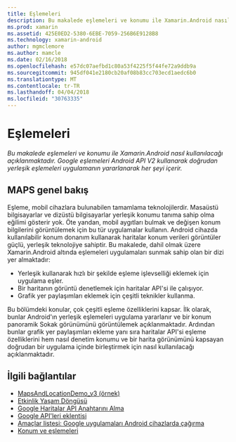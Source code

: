 ```yaml
---
title: Eşlemeleri
description: Bu makalede eşlemeleri ve konumu ile Xamarin.Android nasıl kullanılacağı açıklanmaktadır. Google eşlemeleri Android API V2 kullanarak doğrudan yerleşik eşlemeleri uygulamanın yararlanarak her şeyi içerir.
ms.prod: xamarin
ms.assetid: 425E0ED2-5380-6EBE-7059-256B6E9128B8
ms.technology: xamarin-android
author: mgmclemore
ms.author: mamcle
ms.date: 02/16/2018
ms.openlocfilehash: e57dc07aefbd1c80a53f4225f5f44fe72a9ddb9a
ms.sourcegitcommit: 945df041e2180cb20af08b83cc703ecd1aedc6b0
ms.translationtype: MT
ms.contentlocale: tr-TR
ms.lasthandoff: 04/04/2018
ms.locfileid: "30763335"
---
```

# <a name="maps"></a>Eşlemeleri

_Bu makalede eşlemeleri ve konumu ile Xamarin.Android nasıl kullanılacağı açıklanmaktadır. Google eşlemeleri Android API V2 kullanarak doğrudan yerleşik eşlemeleri uygulamanın yararlanarak her şeyi içerir._

## <a name="maps-overview"></a>MAPS genel bakış

Eşleme, mobil cihazlara bulunabilen tamamlama teknolojilerdir. Masaüstü bilgisayarlar ve dizüstü bilgisayarlar yerleşik konumu tanıma sahip olma eğilimi gösterir yok. Öte yandan, mobil aygıtları bulmak ve değişen konum bilgilerini görüntülemek için bu tür uygulamalar kullanın. Android cihazda kullanılabilir konum donanım kullanarak haritalar konum verileri görüntüler güçlü, yerleşik teknolojiye sahiptir. Bu makalede, dahil olmak üzere Xamarin.Android altında eşlemeleri uygulamaları sunmak sahip olan bir dizi yer almaktadır: 

-  Yerleşik kullanarak hızlı bir şekilde eşleme işlevselliği eklemek için uygulama eşler.
-  Bir haritanın görüntü denetlemek için haritalar API'si ile çalışıyor.
-  Grafik yer paylaşımları eklemek için çeşitli teknikler kullanma.

Bu bölümdeki konular, çok çeşitli eşleme özelliklerini kapsar.
İlk olarak, bunlar Android'ın yerleşik eşlemeleri uygulama yararlanır ve bir konum panoramik Sokak görünümünü görüntülemek açıklanmaktadır. Ardından bunlar grafik yer paylaşımları ekleme yanı sıra haritalar API'si eşleme özelliklerini hem nasıl denetim konumu ve bir harita görünümünü kapsayan doğrudan bir uygulama içinde birleştirmek için nasıl kullanılacağı açıklanmaktadır.


## <a name="related-links"></a>İlgili bağlantılar

- [MapsAndLocationDemo_v3 (örnek)](https://developer.xamarin.com/samples/monodroid/MapsAndLocationDemo_v3/)
- [Etkinlik Yaşam Döngüsü](~/android/app-fundamentals/activity-lifecycle/index.md)
- [Google Haritalar API Anahtarını Alma](~/android/platform/maps-and-location/maps/obtaining-a-google-maps-api-key.md)
- [Google API'leri eklentisi](http://code.google.com/android/add-ons/google-apis/reference/index.html?com/google/android/maps/package-summary.html)
- [Amaçlar listesi: Google uygulamaları Android cihazlarda çağırma](http://developer.android.com/guide/appendix/g-app-intents.html)
- [Konum ve eşlemeleri](http://developer.android.com/guide/topics/location/index.html)
